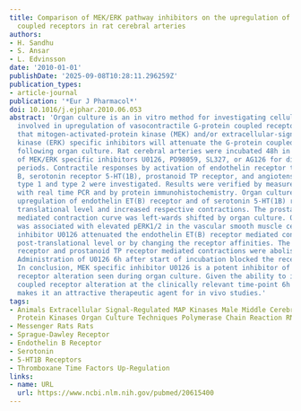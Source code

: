 ```yaml
---
title: Comparison of MEK/ERK pathway inhibitors on the upregulation of vascular G-protein
  coupled receptors in rat cerebral arteries
authors:
- H. Sandhu
- S. Ansar
- L. Edvinsson
date: '2010-01-01'
publishDate: '2025-09-08T10:28:11.296259Z'
publication_types:
- article-journal
publication: '*Eur J Pharmacol*'
doi: 10.1016/j.ejphar.2010.06.053
abstract: 'Organ culture is an in vitro method for investigating cellular mechanisms
  involved in upregulation of vasocontractile G-protein coupled receptors. We hypothesize
  that mitogen-activated-protein kinase (MEK) and/or extracellular-signal-regulated
  kinase (ERK) specific inhibitors will attenuate the G-protein coupled receptor expression
  following organ culture. Rat cerebral arteries were incubated 48h in the presence
  of MEK/ERK specific inhibitors U0126, PD98059, SL327, or AG126 for different time
  periods. Contractile responses by activation of endothelin receptor type A and type
  B, serotonin receptor 5-HT(1B), prostanoid TP receptor, and angiotensin II receptor
  type 1 and type 2 were investigated. Results were verified by measurement of mRNA
  with real time PCR and by protein immunohistochemistry. Organ culture induced transcriptional
  upregulation of endothelin ET(B) receptor and of serotonin 5-HT(1B) receptor on
  translational level and increased respective contractions. The prostanoid TP receptor
  mediated contraction curve was left-wards shifted by organ culture. Organ culture
  was associated with elevated pERK1/2 in the vascular smooth muscle cells: the MEK1/2
  inhibitor U0126 attenuated the endothelin ET(B) receptor mediated contraction at
  post-translational level or by changing the receptor affinities. The serotonin 5-HT(1B)
  receptor and prostanoid TP receptor mediated contractions were abolished by U0126.
  Administration of U0126 6h after start of incubation blocked the receptor upregulation.
  In conclusion, MEK specific inhibitor U0126 is a potent inhibitor of G-protein coupled
  receptor alteration seen during organ culture. Given the ability to inhibit G-protein
  coupled receptor alteration at the clinically relevant time-point 6h post incubation
  makes it an attractive therapeutic agent for in vivo studies.'
tags:
- Animals Extracellular Signal-Regulated MAP Kinases Male Middle Cerebral Artery Mitogen-Activated
  Protein Kinases Organ Culture Techniques Polymerase Chain Reaction RNA
- Messenger Rats Rats
- Sprague-Dawley Receptor
- Endothelin B Receptor
- Serotonin
- 5-HT1B Receptors
- Thromboxane Time Factors Up-Regulation
links:
- name: URL
  url: https://www.ncbi.nlm.nih.gov/pubmed/20615400
---
```


